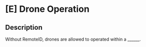 # [E] Drone Operation

## Description

Without RemoteID, drones are allowed to operated within a ______.

